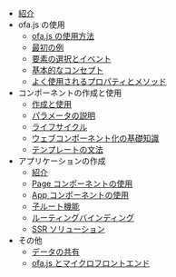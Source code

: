 - [紹介](./introduce.md)
- ofa.js の使用
  - [ofa.js の使用方法](./get-started/index.md)
  - [最初の例](./get-started/hello-world.md)
  - [要素の選択とイベント](./get-started/elements-and-events.md)
  - [基本的なコンセプト](./get-started/basic-concept.md)
  - [よく使用されるプロパティとメソッド](./get-started/common-properties.md)
- コンポーネントの作成と使用
  - [作成と使用](./create-component/index.md)
  - [パラメータの説明](./create-component/parameter-description.md)
  - [ライフサイクル](./create-component/life-cycle.md)
  - [ウェブコンポーネント化の基礎知識](./create-component/web-components.md)
  - [テンプレートの文法](./create-component/template-syntax.md)
- アプリケーションの作成
  - [紹介](./create-app/index.md)
  - [Page コンポーネントの使用](./create-app/page.md)
  - [App コンポーネントの使用](./create-app/app.md)
  - [子ルート機能](./create-app/subrouting.md)
  - [ルーティングバインディング](./create-app/o-router.md)
  - [SSR ソリューション](./create-app/scsr.md)
- その他
  - [データの共有](./others/data-sharing.md)
  - [ofa.js とマイクロフロントエンド](./others/about-micro-frontend.md)